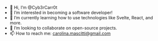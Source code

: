 - 👋 Hi, I’m @Cyb3rCarr0t
- 👀 I’m interested in becoming a software developer!
- 🌱 I’m currently learning how to use technologies like Svelte, React, and more.
- 💞️ I’m looking to collaborate on open-source projects.
- 📫 How to reach me: carolina.mascitti@gmail.com

<!---
Cyb3rCarr0t/Cyb3rCarr0t is a ✨ special ✨ repository because its `README.md` (this file) appears on your GitHub profile.
You can click the Preview link to take a look at your changes.
--->
